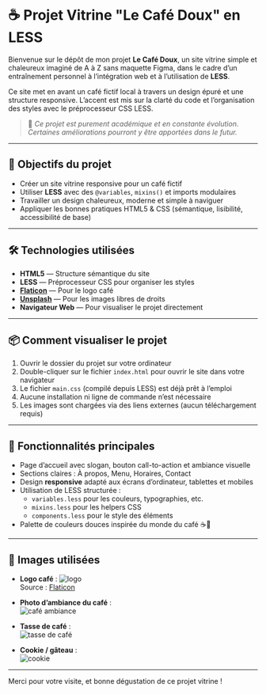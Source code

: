 # ☕ Projet Vitrine "Le Café Doux" en LESS

Bienvenue sur le dépôt de mon projet **Le Café Doux**, un site vitrine simple et chaleureux imaginé de A à Z sans maquette Figma, dans le cadre d’un entraînement personnel à l’intégration web et à l’utilisation de **LESS**.

Ce site met en avant un café fictif local à travers un design épuré et une structure responsive. L’accent est mis sur la clarté du code et l’organisation des styles avec le préprocesseur CSS LESS.

> 📝 *Ce projet est purement académique et en constante évolution. Certaines améliorations pourront y être apportées dans le futur.*

---

## 🌟 Objectifs du projet

- Créer un site vitrine responsive pour un café fictif
- Utiliser **LESS** avec des `@variables`, `mixins()` et imports modulaires
- Travailler un design chaleureux, moderne et simple à naviguer
- Appliquer les bonnes pratiques HTML5 & CSS (sémantique, lisibilité, accessibilité de base)

---

## 🛠️ Technologies utilisées

- **HTML5** — Structure sémantique du site
- **LESS** — Préprocesseur CSS pour organiser les styles
- **[Flaticon](https://www.flaticon.com/)** — Pour le logo café
- **[Unsplash](https://unsplash.com/)** — Pour les images libres de droits
- **Navigateur Web** — Pour visualiser le projet directement

---

## 📦 Comment visualiser le projet

1. Ouvrir le dossier du projet sur votre ordinateur
2. Double-cliquer sur le fichier `index.html` pour ouvrir le site dans votre navigateur
3. Le fichier `main.css` (compilé depuis LESS) est déjà prêt à l’emploi
4. Aucune installation ni ligne de commande n’est nécessaire
5. Les images sont chargées via des liens externes (aucun téléchargement requis)

---

## 🎨 Fonctionnalités principales

- Page d’accueil avec slogan, bouton call-to-action et ambiance visuelle
- Sections claires : À propos, Menu, Horaires, Contact
- Design **responsive** adapté aux écrans d’ordinateur, tablettes et mobiles
- Utilisation de LESS structurée :
  - `variables.less` pour les couleurs, typographies, etc.
  - `mixins.less` pour les helpers CSS
  - `components.less` pour le style des éléments
- Palette de couleurs douces inspirée du monde du café ☕🍪

---

## 📸 Images utilisées

- **Logo café** : ![logo](https://cdn-icons-png.flaticon.com/512/2974/2974954.png)  
  Source : [Flaticon](https://cdn-icons-png.flaticon.com/512/2974/2974954.png)

- **Photo d’ambiance du café** :  
  ![café ambiance](https://images.unsplash.com/photo-1509042239860-f550ce710b93?auto=format&fit=crop&w=1000&q=80)

- **Tasse de café** :  
  ![tasse de café](https://images.unsplash.com/photo-1495474472287-4d71bcdd2085?auto=format&fit=crop&w=1000&q=80)

- **Cookie / gâteau** :  
  ![cookie](https://images.unsplash.com/photo-1600891964599-f61ba0e24092?auto=format&fit=crop&w=1000&q=80)

---

Merci pour votre visite, et bonne dégustation de ce projet vitrine ! 
